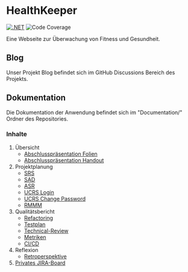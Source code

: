 # HealthKeeper 
[![.NET](https://github.com/Chrissi-Ruege/HealthKeeper/actions/workflows/dotnet.yml/badge.svg)](https://github.com/Chrissi-Ruege/HealthKeeper/actions/workflows/dotnet.yml)
![Code Coverage](https://img.shields.io/badge/Code%20Coverage-62%25-yellow?style=flat)

Eine Webseite zur Überwachung von Fitness und Gesundheit.

## Blog
Unser Projekt Blog befindet sich im GitHub Discussions Bereich des Projekts.

## Dokumentation
Die Dokumentation der Anwendung befindet sich im "Documentation/" Ordner des Repositories.

### Inhalte
1. Übersicht
    - [Abschlusspräsentation Folien](https://github.com/Chrissi-Ruege/HealthKeeper/blob/main/Documentation/Presentation/Folien%20Softw_Eng.pdf)
    - [Abschlusspräsentation Handout](https://github.com/Chrissi-Ruege/HealthKeeper/blob/main/Documentation/Presentation/Handout%20Softw_Eng.pdf)
2. Projektplanung
    - [SRS](https://github.com/Chrissi-Ruege/HealthKeeper/blob/main/Documentation/SRS.md)
    - [SAD](https://github.com/Chrissi-Ruege/HealthKeeper/blob/main/Documentation/SAD.md)
    - [ASR](https://github.com/Chrissi-Ruege/HealthKeeper/blob/main/Documentation/ASR.md)
    - [UCRS Login](https://github.com/Chrissi-Ruege/HealthKeeper/blob/main/Documentation/UCRS-Login.md)
    - [UCRS Change Password](https://github.com/Chrissi-Ruege/HealthKeeper/blob/main/Documentation/UCRS-Reset-password.md)
    - [RMMM](https://github.com/Chrissi-Ruege/HealthKeeper/blob/main/Documentation/RMMM.md)
4. Qualitätsbericht
   - [Refactoring](https://github.com/Chrissi-Ruege/HealthKeeper/blob/main/Documentation/FoodJournalRefactoring.md)
   - [Testplan](https://github.com/Chrissi-Ruege/HealthKeeper/blob/main/Documentation/Testplan.md)
   - [Technical-Review](https://github.com/Chrissi-Ruege/HealthKeeper/blob/main/Documentation/TechnicalReview.md)
   - [Metriken](https://github.com/Chrissi-Ruege/HealthKeeper/discussions/29)
   - [CI/CD](https://github.com/Chrissi-Ruege/HealthKeeper/blob/main/Documentation/CI-CD.md)
6. Reflexion
   - [Retroperspektive](https://github.com/Chrissi-Ruege/HealthKeeper/discussions/35)
7. [Privates JIRA-Board](https://healthkeeper22b5.atlassian.net/jira/software/projects/SCRUM/boards/1?atlOrigin=eyJpIjoiYWM5NDVlNzYwNDhlNDA2MmFlODA2NWRlZWYzZGNkMzEiLCJwIjoiaiJ9) 
